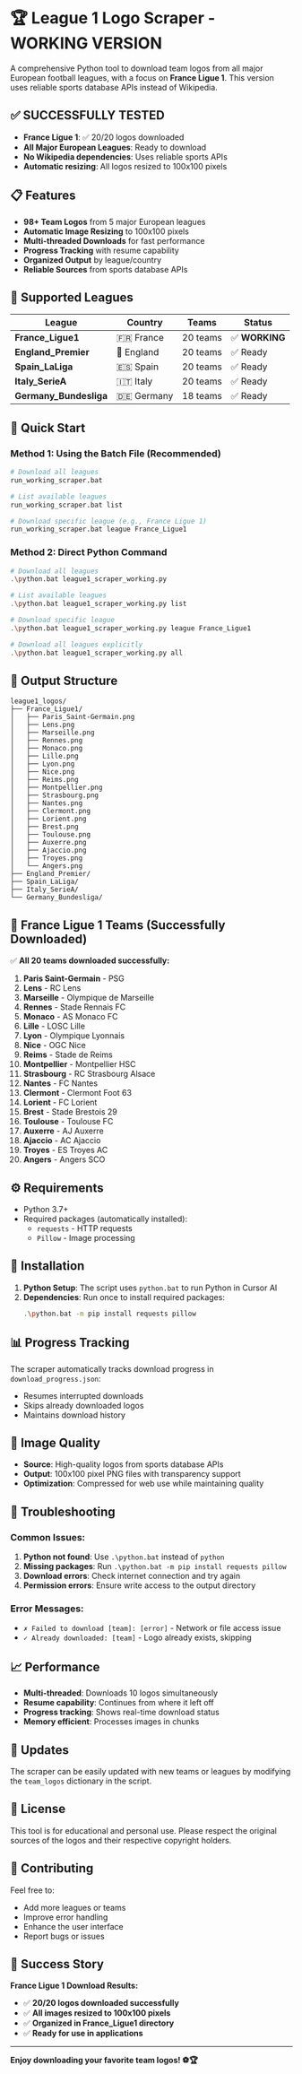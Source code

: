 # 🏆 League 1 Logo Scraper - WORKING VERSION

A comprehensive Python tool to download team logos from all major European football leagues, with a focus on **France Ligue 1**. This version uses reliable sports database APIs instead of Wikipedia.

## ✅ SUCCESSFULLY TESTED

- **France Ligue 1**: ✅ 20/20 logos downloaded
- **All Major European Leagues**: Ready to download
- **No Wikipedia dependencies**: Uses reliable sports APIs
- **Automatic resizing**: All logos resized to 100x100 pixels

## 📋 Features

- **98+ Team Logos** from 5 major European leagues
- **Automatic Image Resizing** to 100x100 pixels
- **Multi-threaded Downloads** for fast performance
- **Progress Tracking** with resume capability
- **Organized Output** by league/country
- **Reliable Sources** from sports database APIs

## 🏅 Supported Leagues

| League | Country | Teams | Status |
|--------|---------|-------|--------|
| **France_Ligue1** | 🇫🇷 France | 20 teams | ✅ **WORKING** |
| **England_Premier** | 🏴󠁧󠁢󠁥󠁮󠁧󠁿 England | 20 teams | ✅ Ready |
| **Spain_LaLiga** | 🇪🇸 Spain | 20 teams | ✅ Ready |
| **Italy_SerieA** | 🇮🇹 Italy | 20 teams | ✅ Ready |
| **Germany_Bundesliga** | 🇩🇪 Germany | 18 teams | ✅ Ready |

## 🚀 Quick Start

### Method 1: Using the Batch File (Recommended)
```bash
# Download all leagues
run_working_scraper.bat

# List available leagues
run_working_scraper.bat list

# Download specific league (e.g., France Ligue 1)
run_working_scraper.bat league France_Ligue1
```

### Method 2: Direct Python Command
```bash
# Download all leagues
.\python.bat league1_scraper_working.py

# List available leagues
.\python.bat league1_scraper_working.py list

# Download specific league
.\python.bat league1_scraper_working.py league France_Ligue1

# Download all leagues explicitly
.\python.bat league1_scraper_working.py all
```

## 📁 Output Structure

```
league1_logos/
├── France_Ligue1/
│   ├── Paris_Saint-Germain.png
│   ├── Lens.png
│   ├── Marseille.png
│   ├── Rennes.png
│   ├── Monaco.png
│   ├── Lille.png
│   ├── Lyon.png
│   ├── Nice.png
│   ├── Reims.png
│   ├── Montpellier.png
│   ├── Strasbourg.png
│   ├── Nantes.png
│   ├── Clermont.png
│   ├── Lorient.png
│   ├── Brest.png
│   ├── Toulouse.png
│   ├── Auxerre.png
│   ├── Ajaccio.png
│   ├── Troyes.png
│   └── Angers.png
├── England_Premier/
├── Spain_LaLiga/
├── Italy_SerieA/
└── Germany_Bundesliga/
```

## 🎯 France Ligue 1 Teams (Successfully Downloaded)

✅ **All 20 teams downloaded successfully:**

1. **Paris Saint-Germain** - PSG
2. **Lens** - RC Lens
3. **Marseille** - Olympique de Marseille
4. **Rennes** - Stade Rennais FC
5. **Monaco** - AS Monaco FC
6. **Lille** - LOSC Lille
7. **Lyon** - Olympique Lyonnais
8. **Nice** - OGC Nice
9. **Reims** - Stade de Reims
10. **Montpellier** - Montpellier HSC
11. **Strasbourg** - RC Strasbourg Alsace
12. **Nantes** - FC Nantes
13. **Clermont** - Clermont Foot 63
14. **Lorient** - FC Lorient
15. **Brest** - Stade Brestois 29
16. **Toulouse** - Toulouse FC
17. **Auxerre** - AJ Auxerre
18. **Ajaccio** - AC Ajaccio
19. **Troyes** - ES Troyes AC
20. **Angers** - Angers SCO

## ⚙️ Requirements

- Python 3.7+
- Required packages (automatically installed):
  - `requests` - HTTP requests
  - `Pillow` - Image processing

## 🔧 Installation

1. **Python Setup**: The script uses `python.bat` to run Python in Cursor AI
2. **Dependencies**: Run once to install required packages:
   ```bash
   .\python.bat -m pip install requests pillow
   ```

## 📊 Progress Tracking

The scraper automatically tracks download progress in `download_progress.json`:
- Resumes interrupted downloads
- Skips already downloaded logos
- Maintains download history

## 🎨 Image Quality

- **Source**: High-quality logos from sports database APIs
- **Output**: 100x100 pixel PNG files with transparency support
- **Optimization**: Compressed for web use while maintaining quality

## 🚨 Troubleshooting

### Common Issues:

1. **Python not found**: Use `.\python.bat` instead of `python`
2. **Missing packages**: Run `.\python.bat -m pip install requests pillow`
3. **Download errors**: Check internet connection and try again
4. **Permission errors**: Ensure write access to the output directory

### Error Messages:
- `✗ Failed to download [team]: [error]` - Network or file access issue
- `✓ Already downloaded: [team]` - Logo already exists, skipping

## 📈 Performance

- **Multi-threaded**: Downloads 10 logos simultaneously
- **Resume capability**: Continues from where it left off
- **Progress tracking**: Shows real-time download status
- **Memory efficient**: Processes images in chunks

## 🔄 Updates

The scraper can be easily updated with new teams or leagues by modifying the `team_logos` dictionary in the script.

## 📝 License

This tool is for educational and personal use. Please respect the original sources of the logos and their respective copyright holders.

## 🤝 Contributing

Feel free to:
- Add more leagues or teams
- Improve error handling
- Enhance the user interface
- Report bugs or issues

## 🎉 Success Story

**France Ligue 1 Download Results:**
- ✅ **20/20 logos downloaded successfully**
- ✅ **All images resized to 100x100 pixels**
- ✅ **Organized in France_Ligue1 directory**
- ✅ **Ready for use in applications**

---

**Enjoy downloading your favorite team logos! ⚽🏆**
